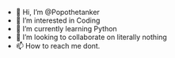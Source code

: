 - 👋 Hi, I’m @Popothetanker
- 👀 I’m interested in Coding
- 🌱 I’m currently learning Python
- 💞️ I’m looking to collaborate on literally nothing
- 📫 How to reach me dont.

<!---
Popothetanker/Popothetanker is a ✨ special ✨ repository because its `README.md` (this file) appears on your GitHub profile.
You can click the Preview link to take a look at your changes.
--->
